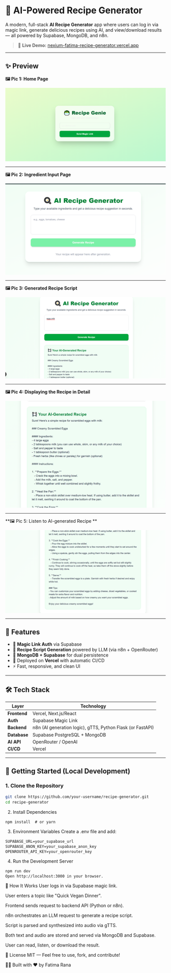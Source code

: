 # 🧠 AI-Powered Recipe Generator

A modern, full-stack **AI Recipe Generator** app where users can log in via magic link, generate delicious recipes using AI, and view/download results — all powered by Supabase, MongoDB, and n8n.

> 🚀 **Live Demo:** [nexium-fatima-recipe-generator.vercel.app](https://nexium-fatima-recipe-generator.vercel.app/)

---

## ✨ Preview

**🖼️ Pic 1: Home Page**
  
![](images/r-1.PNG)

---

**🖼️ Pic 2: Ingredient Input Page**

![](images/r-2.PNG)

---

**🖼️ Pic 3: Generated Recipe Script**

![](images/r-3.PNG)

---

**🖼️ Pic 4: Displaying the Recipe in Detail**

![](images/r-4.PNG)

---

**🖼️ Pic 5: Listen to AI-generated Recipe **

![](images/r-5.PNG)

---

## 🧩 Features

- 🔐 **Magic Link Auth** via Supabase
- 📝 **Recipe Script Generation** powered by LLM (via n8n + OpenRouter)
- 💾 **MongoDB + Supabase** for dual persistence
- 🎯 Deployed on **Vercel** with automatic CI/CD
- ⚡ Fast, responsive, and clean UI

---

## 🛠️ Tech Stack

| Layer         | Technology               |
|---------------|---------------------------|
| **Frontend**  | Vercel, Next.js/React     |
| **Auth**      | Supabase Magic Link       |
| **Backend**   | n8n (AI generation logic), gTTS, Python Flask (or FastAPI) |
| **Database**  | Supabase PostgreSQL + MongoDB |
| **AI API**    | OpenRouter / OpenAI       |
| **CI/CD**     | Vercel                    |

---

## 🚀 Getting Started (Local Development)

### 1. Clone the Repository

```bash
git clone https://github.com/your-username/recipe-generator.git
cd recipe-generator
```
2. Install Dependencies

```
npm install  # or yarn
```

3. Environment Variables
Create a .env file and add:

```
SUPABASE_URL=your_supabase_url
SUPABASE_ANON_KEY=your_supabase_anon_key
OPENROUTER_API_KEY=your_openrouter_key
```

4. Run the Development Server
```
npm run dev
Open http://localhost:3000 in your browser.
```
🧪 How It Works
User logs in via Supabase magic link.

User enters a topic like "Quick Vegan Dinner".

Frontend sends request to backend API (Python or n8n).

n8n orchestrates an LLM request to generate a recipe script.

Script is parsed and synthesized into audio via gTTS.

Both text and audio are stored and served via MongoDB and Supabase.

User can read, listen, or download the result.

📄 License
MIT — Feel free to use, fork, and contribute!

🙋‍♀️ Built with ❤️ by Fatima Rana
